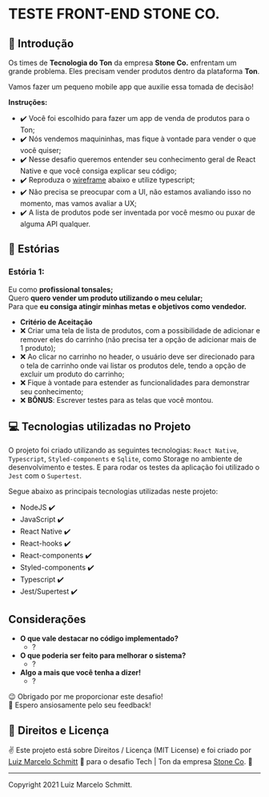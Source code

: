 # TESTE FRONT-END STONE CO. #

## 🚀 Introdução

Os times de **Tecnologia do Ton** da empresa **Stone Co.** enfrentam um grande problema. Eles precisam vender produtos dentro da plataforma **Ton**.

Vamos fazer um pequeno mobile app que auxilie essa tomada de decisão!

**Instruções:**

- ✔️ Você foi escolhido para fazer um app de venda de produtos para o Ton;  
- ✔️ Nós vendemos maquininhas, mas fique à vontade para vender o que você quiser; 
- ✔️ Nesse desafio queremos entender seu conhecimento geral de React Native e que você consiga explicar seu código;
- ✔️ Reproduza o [wireframe](./desafio-frontend-ton-stone.pdf) abaixo e utilize typescript;
- ✔️ Não precisa se preocupar com a UI, não estamos avaliando isso no momento, mas vamos avaliar a UX;
- ✔️ A lista de produtos pode ser inventada por você mesmo ou puxar de alguma API qualquer.

## 🔖 Estórias

### Estória 1:

Eu como **profissional tonsales;** <br />
Quero **quero vender um produto utilizando o meu celular;** <br />
Para que **eu consiga atingir minhas metas e objetivos como vendedor.**

- **Critério de Aceitação**
- ❌ Criar uma tela de lista de produtos, com a possibilidade de adicionar e remover eles do carrinho (não precisa ter a opção de adicionar mais de 1 produto);
- ❌ Ao clicar no carrinho no header, o usuário deve ser direcionado para o tela de carrinho onde vai listar os produtos dele, tendo a opção de excluir um produto do carrinho;
- ❌ Fique à vontade para estender as funcionalidades para demonstrar seu conhecimento;
- ❌ **BÔNUS**: Escrever testes para as telas que você montou.

## 💻 Tecnologias utilizadas no Projeto

O projeto foi criado utilizando as seguintes tecnologias: `React Native`, `Typescript`,  `Styled-components` e `Sqlite`, como Storage no ambiente de desenvolvimento e testes. E para rodar os testes da aplicação foi utilizado o `Jest` com o `Supertest`.

Segue abaixo as principais tecnologias utilizadas neste projeto:

- NodeJS ✔️
- JavaScript ✔️
- React Native ✔️
- React-hooks ✔️
- React-components ✔️
- Styled-components ✔️
- Typescript ✔️
- Jest/Supertest ✔️

## Considerações

- **O que vale destacar no código implementado?**
  - ? 
- **O que poderia ser feito para melhorar o sistema?**
  - ?
- **Algo a mais que você tenha a dizer!**
  - ?

😉 Obrigado por me proporcionar este desafio! <br />
🌈 Espero ansiosamente pelo seu feedback! <br />

## 📜 Direitos e Licença

✌ Este projeto está sobre Direitos / Licença (MIT License) e foi criado por [Luiz Marcelo Schmitt](https://github.com/devluma/) 💙 para o desafio Tech | Ton da empresa [Stone Co](https://www.stone.com.br/). 🚀

---

Copyright 2021 Luiz Marcelo Schmitt.
